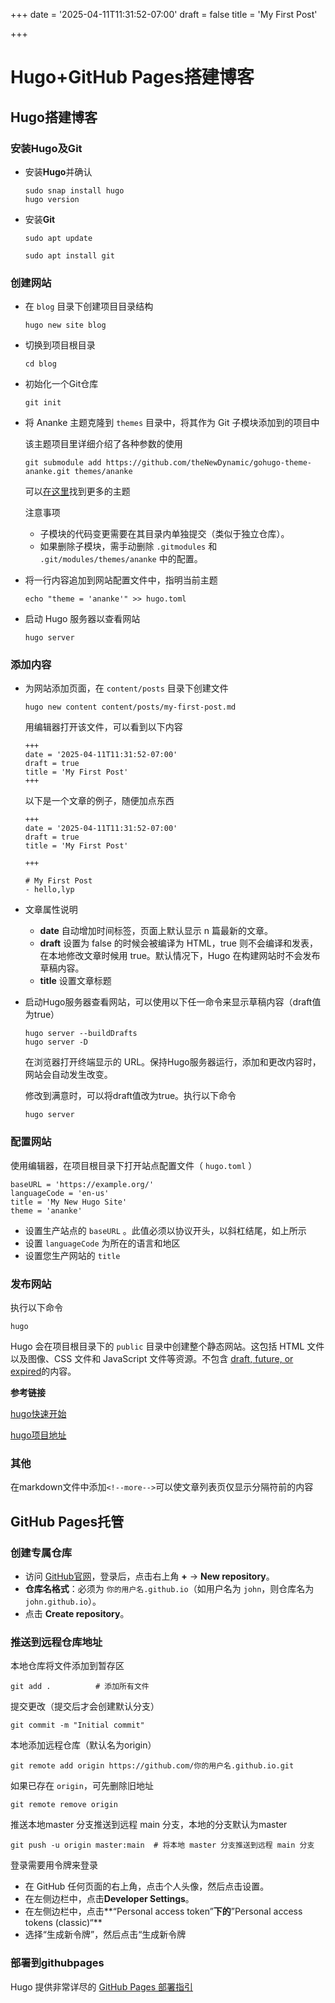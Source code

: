 +++
date = '2025-04-11T11:31:52-07:00'
draft = false
title = 'My First Post'

+++

# Hugo+GitHub Pages搭建博客
<!--more-->

## Hugo搭建博客

### 安装Hugo及Git

- 安装**Hugo**并确认

  ```
  sudo snap install hugo
  hugo version
  ```

- 安装**Git**

  ```
  sudo apt update
  
  sudo apt install git
  ```

### 创建网站

- 在 `blog` 目录下创建项目目录结构

  `hugo new site blog`

- 切换到项目根目录

  `cd blog`

- 初始化一个Git仓库

  `git init`
  
- 将 Ananke 主题克隆到 `themes` 目录中，将其作为 Git 子模块添加到的项目中

  该主题项目里详细介绍了各种参数的使用

  ```text
  git submodule add https://github.com/theNewDynamic/gohugo-theme-ananke.git themes/ananke
  ```

  可以[在这里](https://themes.gohugo.io/)找到更多的主题

  注意事项

  - 子模块的代码变更需要在其目录内单独提交（类似于独立仓库）。
  - 如果删除子模块，需手动删除 `.gitmodules` 和 `.git/modules/themes/ananke` 中的配置。

- 将一行内容追加到网站配置文件中，指明当前主题

  `echo "theme = 'ananke'" >> hugo.toml`

- 启动 Hugo 服务器以查看网站

  `hugo server`

### 添加内容

- 为网站添加页面，在 `content/posts` 目录下创建文件

  `hugo new content content/posts/my-first-post.md`

  用编辑器打开该文件，可以看到以下内容

  ```
  +++
  date = '2025-04-11T11:31:52-07:00'
  draft = true
  title = 'My First Post'
  +++
  ```
  
  
  
  以下是一个文章的例子，随便加点东西
  
  ```
  +++
  date = '2025-04-11T11:31:52-07:00'
  draft = true
  title = 'My First Post'
  
  +++
  
  # My First Post
  - hello,lyp
  ```
  
  
  
- 文章属性说明
  

  - **date** 自动增加时间标签，页面上默认显示 n 篇最新的文章。
  - **draft** 设置为 false 的时候会被编译为 HTML，true 则不会编译和发表，在本地修改文章时候用 true。默认情况下，Hugo 在构建网站时不会发布草稿内容。
  - **title** 设置文章标题
  
- 启动Hugo服务器查看网站，可以使用以下任一命令来显示草稿内容（draft值为true）

  ```
  hugo server --buildDrafts
  hugo server -D
  ```

  在浏览器打开终端显示的 URL。保持Hugo服务器运行，添加和更改内容时，网站会自动发生改变。

  修改到满意时，可以将draft值改为true。执行以下命令

  `hugo server`

### 配置网站

使用编辑器，在项目根目录下打开站点配置文件（ `hugo.toml` ）

```
baseURL = 'https://example.org/'
languageCode = 'en-us'
title = 'My New Hugo Site'
theme = 'ananke'
```

- 设置生产站点的 `baseURL` 。此值必须以协议开头，以斜杠结尾，如上所示
- 设置 `languageCode` 为所在的语言和地区
- 设置您生产网站的 `title` 

### 发布网站

执行以下命令

`hugo`

Hugo 会在项目根目录下的 `public` 目录中创建整个静态网站。这包括 HTML 文件以及图像、CSS 文件和 JavaScript 文件等资源。不包含 [draft, future, or expired](https://gohugo.io/getting-started/usage/#draft-future-and-expired-content)的内容。



**参考链接** 

[hugo快速开始](https://gohugo.io/getting-started/quick-start/)

[hugo项目地址](https://github.com/gohugoio/hugo)





### 其他



在markdown文件中添加`<!--more-->`可以使文章列表页仅显示分隔符前的内容



## GitHub Pages托管

### **创建专属仓库**

- 访问 [GitHub官网](https://github.com/)，登录后，点击右上角 **+** → **New repository**。
- **仓库名格式**：必须为 `你的用户名.github.io`（如用户名为 `john`，则仓库名为 `john.github.io`）。
- 点击 **Create repository**。

### 推送到远程仓库地址

本地仓库将文件添加到暂存区

```
git add .          # 添加所有文件
```

提交更改（提交后才会创建默认分支）

```
git commit -m "Initial commit"
```

本地添加远程仓库（默认名为origin）

```
git remote add origin https://github.com/你的用户名.github.io.git
```

如果已存在 `origin`，可先删除旧地址

```
git remote remove origin
```

推送本地master 分支推送到远程 main 分支，本地的分支默认为master

```
git push -u origin master:main  # 将本地 master 分支推送到远程 main 分支
```

登录需要用令牌来登录

- 在 GitHub 任何页面的右上角，点击个人头像，然后点击设置。
- 在左侧边栏中，点击**Developer Settings**。
- 在左侧边栏中，点击**“Personal access token”**下的**”Personal access tokens (classic)“**
- 
  选择“生成新令牌”，然后点击“生成新令牌

### 部署到githubpages

Hugo 提供非常详尽的 [GitHub Pages 部署指引](https://gohugo.io/hosting-and-deployment/hosting-on-github/)
